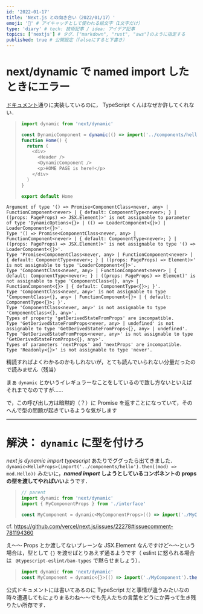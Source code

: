 ```yaml
---
id: '2022-01-17'
title: 'Next.js との向き合い（2022/01/17）'
emoji: '🙈' # アイキャッチとして使われる絵文字（1文字だけ）
type: 'diary' # tech: 技術記事 / idea: アイデア記事
topics: ['nextjs'] # タグ．["markdown", "rust", "aws"]のように指定する
published: true # 公開設定（falseにすると下書き）
---
```


# next/dynamic で named import したときにエラー

[ドキュメント](https://nextjs.org/docs/advanced-features/dynamic-import#with-named-exports)通りに実装しているのに， TypeScript くんはなぜか許してくれない．

> ```js
> import dynamic from 'next/dynamic'
>
> const DynamicComponent = dynamic(() => import('../components/hello').then((mod) => mod.Hello)) // ここで下記のエラーが起こる
> function Home() {
>   return (
>     <div>
>       <Header />
>       <DynamicComponent />
>       <p>HOME PAGE is here!</p>
>     </div>
>   )
> }
>
> export default Home
> ```

```schell
Argument of type '() => Promise<ComponentClass<never, any> | FunctionComponent<never> | { default: ComponentType<never>; } | ((props: PageProps) => JSX.Element)>' is not assignable to parameter of type 'DynamicOptions<{}> | (() => LoaderComponent<{}>) | LoaderComponent<{}>'.
Type '() => Promise<ComponentClass<never, any> | FunctionComponent<never> | { default: ComponentType<never>; } | ((props: PageProps) => JSX.Element)>' is not assignable to type '() => LoaderComponent<{}>'.
Type 'Promise<ComponentClass<never, any> | FunctionComponent<never> | { default: ComponentType<never>; } | ((props: PageProps) => Element)>' is not assignable to type 'LoaderComponent<{}>'.
Type 'ComponentClass<never, any> | FunctionComponent<never> | { default: ComponentType<never>; } | ((props: PageProps) => Element)' is not assignable to type 'ComponentClass<{}, any> | FunctionComponent<{}> | { default: ComponentType<{}>; }'.
Type 'ComponentClass<never, any>' is not assignable to type 'ComponentClass<{}, any> | FunctionComponent<{}> | { default: ComponentType<{}>; }'.
Type 'ComponentClass<never, any>' is not assignable to type 'ComponentClass<{}, any>'.
Types of property 'getDerivedStateFromProps' are incompatible.
Type 'GetDerivedStateFromProps<never, any> | undefined' is not assignable to type 'GetDerivedStateFromProps<{}, any> | undefined'.
Type 'GetDerivedStateFromProps<never, any>' is not assignable to type 'GetDerivedStateFromProps<{}, any>'.
Types of parameters 'nextProps' and 'nextProps' are incompatible.
Type 'Readonly<{}>' is not assignable to type 'never'.
```

精読すればよくわかるのかもしれないが，とても読んでいられない分量だったので読みません（残当）

まぁ `dynamic` とかいうイレギュラーなことをしているので致し方ないといえばそれまでなのですが……

で，この呼び出し方は暗黙的（？）に Promise を返すことになっていて，そのへんで型の問題が起きているような気がします

---

# 解決： `dynamic` に型を付けろ

_next js dynamic import typescript_ あたりでググったら出てきました．`dynamic<HelloProps>(import('../components/hello').then((mod) => mod.Hello))` みたいに，**_named import_ しようとしているコンポネントの props の型を渡してやればいい**ようです．

> ```js
> // parent
> import dynamic from 'next/dynamic'
> import { MyComponentProps } from './interface'
>
> const MyComponent = dynamic<MyComponentProps>(() => import('./MyComponent').then((module) => module.MyComponent))
> ```

cf.
https://github.com/vercel/next.js/issues/22278#issuecomment-781194360

え～～ Props とか渡してないプレーンな JSX.Element なんですけど～～という場合は，型として `{}` を渡せばとりあえず通るようです（ eslint に怒られる場合は ` @typescript-eslint/ban-types` で黙らせましょう）．

> ```js
> import dynamic from 'next/dynamic'
> const MyComponent = dynamic<{}>(() => import('./MyComponent').then((module) => module.MyComponent))
> ```

公式ドキュメントには書いてあるのに TypeScript だと事情が違うみたいなの時々遭遇してもにょりまるわね～～でも先人たちの言葉をどうにか弄って生き残りたい所存です．
